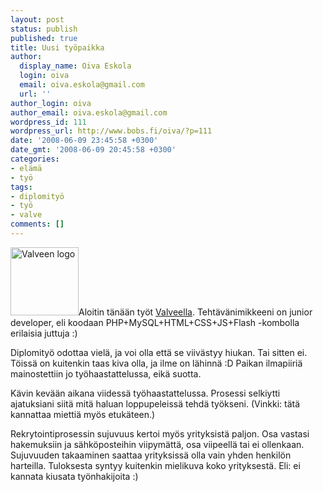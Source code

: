 ```yaml
---
layout: post
status: publish
published: true
title: Uusi työpaikka
author:
  display_name: Oiva Eskola
  login: oiva
  email: oiva.eskola@gmail.com
  url: ''
author_login: oiva
author_email: oiva.eskola@gmail.com
wordpress_id: 111
wordpress_url: http://www.bobs.fi/oiva/?p=111
date: '2008-06-09 23:45:58 +0300'
date_gmt: '2008-06-09 20:45:58 +0300'
categories:
- elämä
- työ
tags:
- diplomityö
- työ
- valve
comments: []
---
```

<p><img class="alignleft size-full wp-image-113" src="{{ site.baseurl }}/images/2008/06/logo_valve.png" alt="Valveen logo" width="109" height="109" />Aloitin tänään työt <a href="http://www.valve.fi/">Valveella</a>. Tehtävänimikkeeni on junior developer, eli koodaan PHP+MySQL+HTML+CSS+JS+Flash -kombolla erilaisia juttuja :)</p>
<p>Diplomityö odottaa vielä, ja voi olla että se viivästyy hiukan. Tai sitten ei. Töissä on kuitenkin taas kiva olla, ja ilme on lähinnä :D Paikan ilmapiiriä mainostettiin jo työhaastattelussa, eikä suotta.</p>
<p>Kävin kevään aikana viidessä työhaastattelussa. Prosessi selkiytti ajatuksiani siitä mitä haluan loppupeleissä tehdä työkseni. (Vinkki: tätä kannattaa miettiä myös etukäteen.)</p>
<p>Rekrytointiprosessin sujuvuus kertoi myös yrityksistä paljon. Osa vastasi hakemuksiin ja sähköposteihin viipymättä, osa viipeellä tai ei ollenkaan. Sujuvuuden takaaminen saattaa yrityksissä olla vain yhden henkilön harteilla. Tuloksesta syntyy kuitenkin mielikuva koko yrityksestä. Eli: ei kannata kiusata työnhakijoita :)</p>
